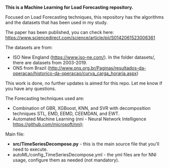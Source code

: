**This is a Machine Learning for Load Forecasting repository.**

Focused on Load Forecasting techniques, this repository has the algorithms and the datasets that has been used in my study.

The paper has been published, you can check here:
https://www.sciencedirect.com/science/article/pii/S0142061523006361

The datasets are from:
- ISO New England (https://www.iso-ne.com/). In the folder datasets/, there are datasets from 2003-2019.
- ONS from Brazil (http://www.ons.org.br/Paginas/resultados-da-operacao/historico-da-operacao/curva_carga_horaria.aspx)

This work is done, no further updates is aimed for this repo. Let me know if you have any questions.

The Forecasting techniques used are:
- Combination of GBR, XGBoost, KNN, and SVR with decomposition techniques STL, EMD, EEMD, CEEMDAN, and EWT.
- Automated Machine Learning (nni - Neural Network Intelligence https://github.com/microsoft/nni);

Main file:
* **src/TimeSeriesDecompose.py** - this is the main source file that you'll need to execute.
* autoML/config_TimeSeriesDecompose.yml - the yml files are for NNI usage, configure them as needed (not mandatory).



